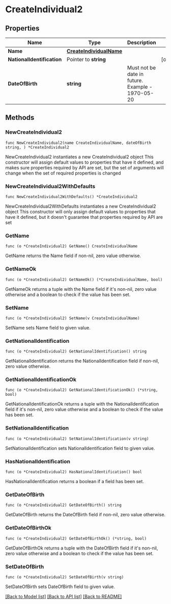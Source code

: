 # CreateIndividual2

## Properties

Name | Type | Description | Notes
------------ | ------------- | ------------- | -------------
**Name** | [**CreateIndividualName**](CreateIndividualName.md) |  | 
**NationalIdentification** | Pointer to **string** |  | [optional] 
**DateOfBirth** | **string** | Must not be date in future. Example - 1970-05-20 | 

## Methods

### NewCreateIndividual2

`func NewCreateIndividual2(name CreateIndividualName, dateOfBirth string, ) *CreateIndividual2`

NewCreateIndividual2 instantiates a new CreateIndividual2 object
This constructor will assign default values to properties that have it defined,
and makes sure properties required by API are set, but the set of arguments
will change when the set of required properties is changed

### NewCreateIndividual2WithDefaults

`func NewCreateIndividual2WithDefaults() *CreateIndividual2`

NewCreateIndividual2WithDefaults instantiates a new CreateIndividual2 object
This constructor will only assign default values to properties that have it defined,
but it doesn't guarantee that properties required by API are set

### GetName

`func (o *CreateIndividual2) GetName() CreateIndividualName`

GetName returns the Name field if non-nil, zero value otherwise.

### GetNameOk

`func (o *CreateIndividual2) GetNameOk() (*CreateIndividualName, bool)`

GetNameOk returns a tuple with the Name field if it's non-nil, zero value otherwise
and a boolean to check if the value has been set.

### SetName

`func (o *CreateIndividual2) SetName(v CreateIndividualName)`

SetName sets Name field to given value.


### GetNationalIdentification

`func (o *CreateIndividual2) GetNationalIdentification() string`

GetNationalIdentification returns the NationalIdentification field if non-nil, zero value otherwise.

### GetNationalIdentificationOk

`func (o *CreateIndividual2) GetNationalIdentificationOk() (*string, bool)`

GetNationalIdentificationOk returns a tuple with the NationalIdentification field if it's non-nil, zero value otherwise
and a boolean to check if the value has been set.

### SetNationalIdentification

`func (o *CreateIndividual2) SetNationalIdentification(v string)`

SetNationalIdentification sets NationalIdentification field to given value.

### HasNationalIdentification

`func (o *CreateIndividual2) HasNationalIdentification() bool`

HasNationalIdentification returns a boolean if a field has been set.

### GetDateOfBirth

`func (o *CreateIndividual2) GetDateOfBirth() string`

GetDateOfBirth returns the DateOfBirth field if non-nil, zero value otherwise.

### GetDateOfBirthOk

`func (o *CreateIndividual2) GetDateOfBirthOk() (*string, bool)`

GetDateOfBirthOk returns a tuple with the DateOfBirth field if it's non-nil, zero value otherwise
and a boolean to check if the value has been set.

### SetDateOfBirth

`func (o *CreateIndividual2) SetDateOfBirth(v string)`

SetDateOfBirth sets DateOfBirth field to given value.



[[Back to Model list]](../README.md#documentation-for-models) [[Back to API list]](../README.md#documentation-for-api-endpoints) [[Back to README]](../README.md)


